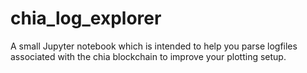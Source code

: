 # chia_log_explorer
A small Jupyter notebook which is intended to help you parse logfiles associated with the chia blockchain to improve your plotting setup.
